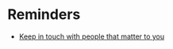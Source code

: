 # Reminders


 - [ Keep in touch with people that matter to you](../Keep%20in%20touch%20with%20people%20that%20matter%20to%20you/index.md)
    
